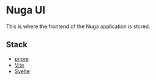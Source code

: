 # Nuga UI

This is where the frontend of the Nuga application is stored.

## Stack

- [pnpm](https://pnpm.io/)
- [Vite](https://vitejs.dev/)
- [Svelte](https://svelte.dev/)

